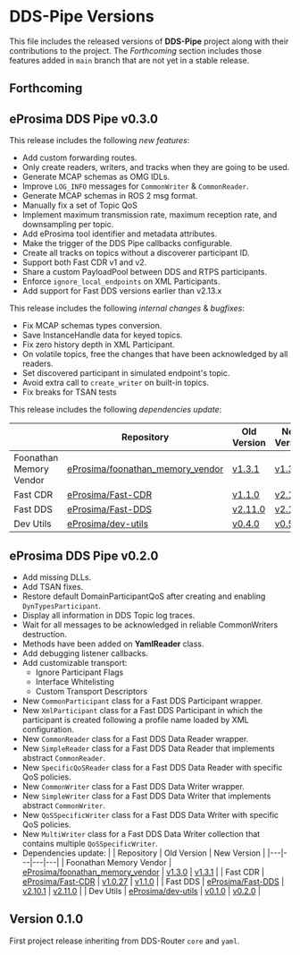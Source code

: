# DDS-Pipe Versions

This file includes the released versions of **DDS-Pipe** project along with their contributions to the project.
The *Forthcoming* section includes those features added in `main` branch that are not yet in a stable release.

## Forthcoming

## eProsima DDS Pipe v0.3.0

This release includes the following *new features*:
* Add custom forwarding routes.
* Only create readers, writers, and tracks when they are going to be used.
* Generate MCAP schemas as OMG IDLs.
* Improve `LOG_INFO` messages for `CommonWriter` & `CommonReader`.
* Generate MCAP schemas in ROS 2 msg format.
* Manually fix a set of Topic QoS
* Implement maximum transmission rate, maximum reception rate, and downsampling per topic.
* Add eProsima tool identifier and metadata attributes.
* Make the trigger of the DDS Pipe callbacks configurable.
* Create all tracks on topics without a discoverer participant ID.
* Support both Fast CDR v1 and v2.
* Share a custom PayloadPool between DDS and RTPS participants.
* Enforce `ignore_local_endpoints` on XML Participants.
* Add support for Fast DDS versions earlier than v2.13.x

This release includes the following *internal changes* & *bugfixes*:
* Fix MCAP schemas types conversion.
* Save InstanceHandle data for keyed topics.
* Fix zero history depth in XML Participant.
* On volatile topics, free the changes that have been acknowledged by all readers.
* Set discovered participant in simulated endpoint's topic.
* Avoid extra call to `create_writer` on built-in topics.
*  Fix breaks for TSAN tests

This release includes the following *dependencies update*:

|  | Repository | Old Version | New Version |
|---|---|---|---|
| Foonathan Memory Vendor | [eProsima/foonathan_memory_vendor](https://github.com/eProsima/foonathan_memory_vendor) | [v1.3.1](https://github.com/eProsima/foonathan_memory_vendor/releases/tag/v1.3.1) | [v1.3.1](https://github.com/eProsima/foonathan_memory_vendor/releases/tag/v1.3.1) |
| Fast CDR | [eProsima/Fast-CDR](https://github.com/eProsima/Fast-CDR) | [v1.1.0](https://github.com/eProsima/Fast-CDR/releases/tag/v1.1.0) | [v2.1.3](https://github.com/eProsima/Fast-CDR/releases/tag/v2.1.3) |
| Fast DDS | [eProsima/Fast-DDS](https://github.com/eProsima/Fast-DDS) | [v2.11.0](https://github.com/eProsima/Fast-DDS/releases/tag/v2.11.0) | [v2.13.1](https://github.com/eProsima/Fast-DDS/releases/tag/v2.13.1) |
| Dev Utils | [eProsima/dev-utils](https://github.com/eProsima/dev-utils) | [v0.4.0](https://github.com/eProsima/dev-utils/releases/tag/v0.4.0) | [v0.5.0](https://github.com/eProsima/dev-utils/releases/tag/v0.5.0) |


## eProsima DDS Pipe v0.2.0

* Add missing DLLs.
* Add TSAN fixes.
* Restore default DomainParticipantQoS after creating and enabling ``DynTypesParticipant``.
* Display all information in DDS Topic log traces.
* Wait for all messages to be acknowledged in reliable CommonWriters destruction.
* Methods have been added on **YamlReader** class.
* Add debugging listener callbacks.
* Add customizable transport:
    * Ignore Participant Flags
    * Interface Whitelisting
    * Custom Transport Descriptors
* New ``CommonParticipant`` class for a Fast DDS Participant wrapper.
* New ``XmlParticipant`` class for a Fast DDS Participant in which the participant is created following a profile name loaded by XML configuration.
* New ``CommonReader`` class for a Fast DDS Data Reader wrapper.
* New ``SimpleReader`` class for a Fast DDS Data Reader that implements abstract ``CommonReader``.
* New ``SpecificQoSReader`` class for a Fast DDS Data Reader with specific QoS policies.
* New ``CommonWriter`` class for a Fast DDS Data Writer wrapper.
* New ``SimpleWriter`` class for a Fast DDS Data Writer that implements abstract ``CommonWriter``.
* New ``QoSSpecificWriter`` class for a Fast DDS Data Writer with specific QoS policies.
* New ``MultiWriter`` class for a Fast DDS Data Writer collection that contains multiple ``QoSSpecificWriter``.
* Dependencies update:
    |  | Repository | Old Version | New Version |
    |---|---|---|---|
    | Foonathan Memory Vendor | [eProsima/foonathan_memory_vendor](https://github.com/eProsima/foonathan_memory_vendor) | [v1.3.0](https://github.com/eProsima/foonathan_memory_vendor/releases/tag/v1.3.0) | [v1.3.1](https://github.com/eProsima/foonathan_memory_vendor/releases/tag/v1.3.1) |
    | Fast CDR | [eProsima/Fast-CDR](https://github.com/eProsima/Fast-CDR) | [v1.0.27](https://github.com/eProsima/Fast-CDR/releases/tag/v1.0.27) | [v1.1.0](https://github.com/eProsima/Fast-CDR/releases/tag/v1.1.0) |
    | Fast DDS | [eProsima/Fast-DDS](https://github.com/eProsima/Fast-DDS) | [v2.10.1](https://github.com/eProsima/Fast-DDS/releases/tag/v2.10.1) | [v2.11.0](https://github.com/eProsima/Fast-DDS/releases/tag/v2.11.0) |
    | Dev Utils | [eProsima/dev-utils](https://github.com/eProsima/dev-utils) | [v0.1.0](https://github.com/eProsima/dev-utils/releases/tag/v0.1.0) | [v0.2.0](https://github.com/eProsima/dev-utils/releases/tag/v0.2.0) |


## Version 0.1.0

First project release inheriting from DDS-Router `core` and `yaml`.
